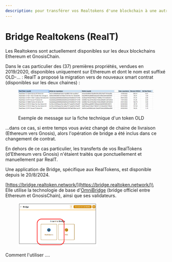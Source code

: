 ```yaml
---
description: pour transférer vos Realtokens d'une blockchain à une autre.
---
```


# Bridge Realtokens (RealT)

Les Realtokens sont actuellement disponibles sur les deux blockchains Ethereum et GnosisChain.

Dans le cas particulier des (37) premières propriétés, vendues en 2019/2020, disponibles uniquement sur Ethereum et dont le nom est suffixé OLD-... : RealT a proposé la migration vers de nouveaux smart contrat (disponibles sur les deux chaines) :

<figure><img src="../../.gitbook/assets/image (11).png" alt="" width="563"><figcaption><p>Exemple de message sur la fiche technique d'un token OLD</p></figcaption></figure>

...dans ce cas, si entre temps vous aviez changé de chaine de livraison (Ethereum vers Gnosis), alors l'opération de bridge a été inclus dans ce changement de contrat.

En dehors de ce cas particulier, les transferts de vos RealTokens (d'Ethereum vers Gnosis) n'étaient  traités que ponctuellement et manuellement par RealT.

Une application de Bridge, spécifique aux RealTokens, est disponible depuis le 20/8/2024.

[https://bridge.realtoken.network/](https://bridge.realtoken.network/)\
\
Elle utilise la technologie de base d'[OmniBridge](https://omnibridge.gnosischain.com/bridge) (bridge officiel entre Ethereum et GnosisChain), ainsi  que ses validateurs.

<figure><img src="../../.gitbook/assets/image (2).png" alt="" width="248"><figcaption></figcaption></figure>

Comment l'utiliser ....
